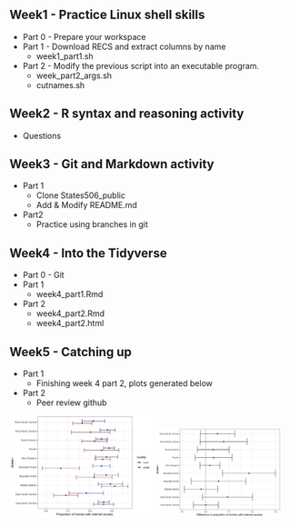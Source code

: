 ## Week1 - Practice Linux shell skills ##
* Part 0 - Prepare your workspace
* Part 1 - Download RECS and extract columns by name
	* week1_part1.sh 
* Part 2 - Modify the previous script into an executable program.
	* week_part2_args.sh
	* cutnames.sh

## Week2 - R syntax and reasoning activity ##
* Questions

## Week3 - Git and Markdown activity ##
* Part 1
	* Clone States506_public
	* Add & Modify README.md
* Part2 
	* Practice using branches in git

## Week4 - Into the Tidyverse ##
* Part 0 - Git 
* Part 1
	* week4_part1.Rmd
* Part 2
	* week4_part2.Rmd
	* week4_part2.html
	
## Week5 - Catching up ##
* Part 1
	* Finishing week 4 part 2, plots generated below
* Part 2
	* Peer review github

<p float="left">
    <img src="../activities/week4/w4_p2_q1_plot.png" height="50%" width="50%">
    <img src="../activities/week4/w4_p2_q2_plot.png" height="47%" width="44%">
</p>
 
